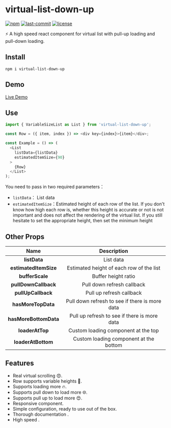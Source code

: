 # virtual-list-down-up
[![npm](https://badgen.net/npm/v/virtual-list-down-up)](https://www.npmjs.com/package/virtual-list-down-up)
[![last-commit](https://badgen.net/github/last-commit/chao31/virtual-list-down-up)](https://www.npmjs.com/package/virtual-list-down-up)
[![license](https://badgen.net/github/license/chao31/virtual-list-down-up)](https://www.npmjs.com/package/virtual-list-down-up)

⚡ A high speed react component for virtual list with pull-up loading and pull-down loading.

## Install

```
npm i virtual-list-down-up
```
## Demo

[Live Demo](https://chao31.github.io/virtual-list-down-up-examaples)

## Use

```js
import { VariableSizeList as List } from 'virtual-list-down-up';

const Row = ({ item, index }) => <div key={index}>{item}</div>;

const Example = () => (
  <List
    listData={listData}
    estimatedItemSize={90}
  >
    {Row}
  </List>
);
```

You need to pass in two required parameters：

-  `listData`： List data 
-  `estimatedItemSize`：Estimated height of each row of the list. If you don't know how high each row is, whether this height is accurate or not is not important and does not affect the rendering of the virtual list. If you still hesitate to set the appropriate height, then set the minimum height

## Other Props

|                           Name                            |               Description                | 
|        :-----------------------------------------:        |    :-------------------------:    |
|        **listData**                |       List data 
|        **estimatedItemSize**                |      Estimated height of each row of the list
|        **bufferScale**                |       Buffer height ratio
|        **pullDownCallback**                |       Pull down refresh callback
|        **pullUpCallback**                |       Pull up refresh callback
|        **hasMoreTopData**                |       Pull down refresh to see if there is more data
|        **hasMoreBottomData**                |       Pull up refresh to see if there is more data
|        **loaderAtTop**                |       Custom loading component at the top
|        **loaderAtBottom**                |       Custom loading component at the bottom


## Features

- Real virtual scrolling 😍.
- Row supports variable heights 🎉.
- Supports loading more 🔥.
- Supports pull down to load more 🌐.
- Supports pull up to load more 😍.
- Responsive component.
- Simple configuration, ready to use out of the box.
- Thorough documentation .
- High speed .

